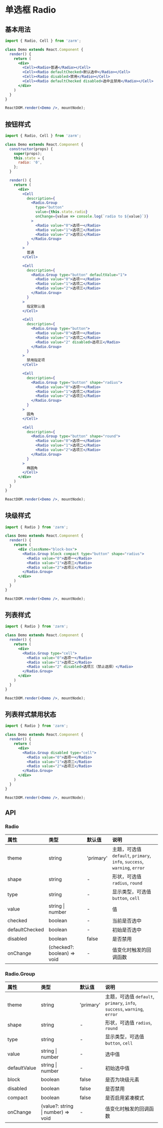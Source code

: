 # 单选框 Radio



## 基本用法
```jsx
import { Radio, Cell } from 'zarm';

class Demo extends React.Component {
  render() {
    return (
      <div>
        <Cell><Radio>普通</Radio></Cell>
        <Cell><Radio defaultChecked>默认选中</Radio></Cell>
        <Cell><Radio disabled>禁用</Radio></Cell>
        <Cell><Radio defaultChecked disabled>选中且禁用</Radio></Cell>
      </div>
    )
  }
}

ReactDOM.render(<Demo />, mountNode);
```



## 按钮样式
```jsx
import { Radio, Cell } from 'zarm';

class Demo extends React.Component {
  constructor(props) {
    super(props);
    this.state = {
      radio: '0',
    };
  }

  render() {
    return (
      <div>
        <Cell
          description={
            <Radio.Group
              type="button"
              value={this.state.radio}
              onChange={value => console.log(`radio to ${value}`)}
            >
              <Radio value="0">选项一</Radio>
              <Radio value="1">选项二</Radio>
              <Radio value="2">选项三</Radio>
            </Radio.Group>
          }
        >
          普通
        </Cell>

        <Cell
          description={
            <Radio.Group type="button" defaultValue="1">
              <Radio value="0">选项一</Radio>
              <Radio value="1">选项二</Radio>
              <Radio value="2">选项三</Radio>
            </Radio.Group>
          }
        >
          指定默认值
        </Cell>

        <Cell
          description={
            <Radio.Group type="button">
              <Radio value="0">选项一</Radio>
              <Radio value="1">选项二</Radio>
              <Radio value="2" disabled>选项三</Radio>
            </Radio.Group>
          }
        >
          禁用指定项
        </Cell>

        <Cell
          description={
            <Radio.Group type="button" shape="radius">
              <Radio value="0">选项一</Radio>
              <Radio value="1">选项二</Radio>
              <Radio value="2">选项三</Radio>
            </Radio.Group>
          }
        >
          圆角
        </Cell>

        <Cell
          description={
            <Radio.Group type="button" shape="round">
              <Radio value="0">选项一</Radio>
              <Radio value="1">选项二</Radio>
              <Radio value="2">选项三</Radio>
            </Radio.Group>
          }
        >
          椭圆角
        </Cell>
      </div>
    )
  }
}

ReactDOM.render(<Demo />, mountNode);
```



## 块级样式
```jsx
import { Radio } from 'zarm';

class Demo extends React.Component {
  render() {
    return (
      <div className="block-box">
        <Radio.Group block compact type="button" shape="radius">
          <Radio value="0">选项一</Radio>
          <Radio value="1">选项二</Radio>
          <Radio value="2">选项三</Radio>
        </Radio.Group>
      </div>
    )
  }
}

ReactDOM.render(<Demo />, mountNode);
```



## 列表样式
```jsx
import { Radio } from 'zarm';

class Demo extends React.Component {
  render() {
    return (
      <div>
        <Radio.Group type="cell">
          <Radio value="0">选项一</Radio>
          <Radio value="1">选项二</Radio>
          <Radio value="2" disabled>选项三（禁止选择）</Radio>
        </Radio.Group>
      </div>
    )
  }
}

ReactDOM.render(<Demo />, mountNode);
```



## 列表样式禁用状态
```jsx
import { Radio } from 'zarm';

class Demo extends React.Component {
  render() {
    return (
      <div>
        <Radio.Group disabled type="cell">
          <Radio value="0">选项一</Radio>
          <Radio value="1">选项二</Radio>
          <Radio value="2">选项三</Radio>
        </Radio.Group>
      </div>
    )
  }
}

ReactDOM.render(<Demo />, mountNode);
```



## API

### Radio
| 属性 | 类型 | 默认值 | 说明 |
| :--- | :--- | :--- | :--- |
| theme | string | 'primary' | 主题，可选值 `default`, `primary`, `info`, `success`, `warning`, `error` |
| shape | string | - | 形状，可选值 `radius`, `round` | 
| type | string | - | 显示类型，可选值 `button`, `cell` |
| value | string \| number | - | 值 |
| checked | boolean | - | 当前是否选中 |
| defaultChecked | boolean | - | 初始是否选中 |
| disabled | boolean | false | 是否禁用 |
| onChange | (checked?: boolean) => void | - | 值变化时触发的回调函数 |

### Radio.Group
| 属性 | 类型 | 默认值 | 说明 |
| :--- | :--- | :--- | :--- |
| theme | string | 'primary' | 主题，可选值 `default`, `primary`, `info`, `success`, `warning`, `error` |
| shape | string | - | 形状，可选值 `radius`, `round` | 
| type | string | - | 显示类型，可选值 `button`, `cell` |
| value | string \| number | - | 选中值 |
| defaultValue | string \| number | - | 初始选中值 |
| block | boolean | false | 是否为块级元素 |
| disabled | boolean | false | 是否禁用 |
| compact | boolean | false | 是否启用紧凑模式 |
| onChange | (value?: string \| number) => void | - | 值变化时触发的回调函数 |
